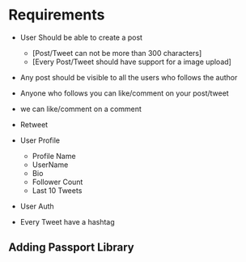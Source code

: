 # Requirements 

- User Should be able to create a post
    - [Post/Tweet can not be more than 300 characters]
    - [Every Post/Tweet should have support for a image upload]

- Any post should be visible to all the users who follows the author
- Anyone who follows you can like/comment on your post/tweet
- we can like/comment on a comment
- Retweet

- User Profile
    - Profile Name
    - UserName
    - Bio
    - Follower Count
    - Last 10 Tweets
    
- User Auth
- Every Tweet have a hashtag


## Adding Passport Library

